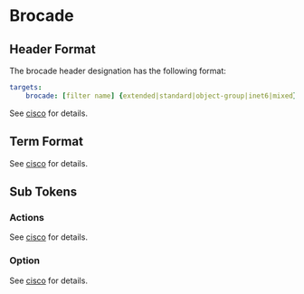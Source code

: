 # Brocade

## Header Format

The brocade header designation has the following format:

```yaml
targets:
    brocade: [filter name] {extended|standard|object-group|inet6|mixed} {enable_dsmo}
```

See [cisco](cisco.md) for details.

## Term Format

See [cisco](cisco.md) for details.

## Sub Tokens

### Actions

See [cisco](cisco.md) for details.

### Option

See [cisco](cisco.md) for details.
